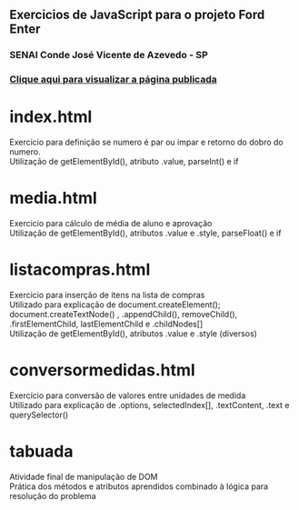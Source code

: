 ## Exercicios de JavaScript para o projeto Ford Enter 

### SENAI Conde José Vicente de Azevedo - SP

### [Clique aqui para visualizar a página publicada](https://andersonfontes.github.io/exercicios-javascript)

# index.html
Exercicio para definição se numero é par ou ímpar e retorno do dobro do numero.<br>
Utilização de getElementById(), atributo .value, parseInt() e if

# media.html
Exercicio para cálculo de média de aluno e aprovação<br>
Utilização de getElementById(), atributos .value e .style, parseFloat() e if

# listacompras.html
Exercicio para inserção de itens na lista de compras<br>
Utilizado para explicação de document.createElement(); document.createTextNode() , .appendChild(), removeChild(), .firstElementChild, lastElementChild e .childNodes[] <br>
Utilização de getElementById(), atributos .value e .style (diversos)

# conversormedidas.html
Exercício para conversão de valores entre unidades de medida<br>
Utilizado para explicação de .options, selectedIndex[], .textContent, .text e querySelector()

# tabuada
Atividade final de manipulação de DOM<br>
Prática dos métodos e atributos aprendidos combinado à lógica para resolução do problema
